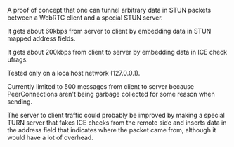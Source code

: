 A proof of concept that one can tunnel arbitrary data in STUN packets between a
WebRTC client and a special STUN server.

It gets about 60kbps from server to client by embedding data in STUN mapped
address fields.

It gets about 200kbps from client to server by embedding data in ICE check
ufrags.

Tested only on a localhost network (127.0.0.1).

Currently limited to 500 messages from client to server because PeerConnections
aren't being garbage collected for some reason when sending.

The server to client traffic could probably be improved by making a special TURN
server that fakes ICE checks from the remote side and inserts data in the
address field that indicates where the packet came from, although it would have
a lot of overhead.

